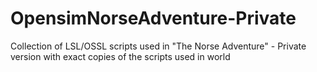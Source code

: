# OpensimNorseAdventure-Private
Collection of LSL/OSSL scripts used in "The Norse Adventure" - Private version with exact copies of the scripts used in world 
